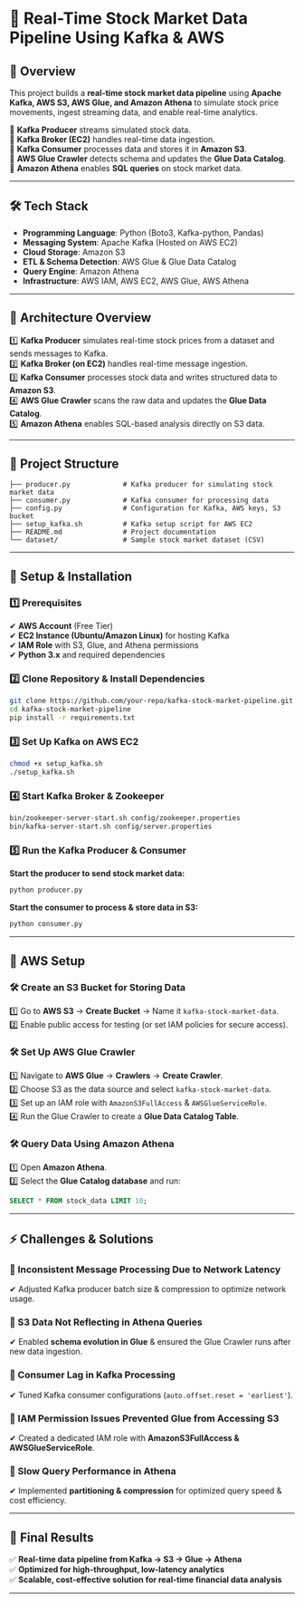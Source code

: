 # **📌 Real-Time Stock Market Data Pipeline Using Kafka & AWS**  

## **🚀 Overview**  
This project builds a **real-time stock market data pipeline** using **Apache Kafka, AWS S3, AWS Glue, and Amazon Athena** to simulate stock price movements, ingest streaming data, and enable real-time analytics.  

🔹 **Kafka Producer** streams simulated stock data.  
🔹 **Kafka Broker (EC2)** handles real-time data ingestion.  
🔹 **Kafka Consumer** processes data and stores it in **Amazon S3**.  
🔹 **AWS Glue Crawler** detects schema and updates the **Glue Data Catalog**.  
🔹 **Amazon Athena** enables **SQL queries** on stock market data.  

---

## **🛠 Tech Stack**  
- **Programming Language**: Python (Boto3, Kafka-python, Pandas)  
- **Messaging System**: Apache Kafka (Hosted on AWS EC2)  
- **Cloud Storage**: Amazon S3  
- **ETL & Schema Detection**: AWS Glue & Glue Data Catalog  
- **Query Engine**: Amazon Athena  
- **Infrastructure**: AWS IAM, AWS EC2, AWS Glue, AWS Athena  

---

## **📌 Architecture Overview**  



1️⃣ **Kafka Producer** simulates real-time stock prices from a dataset and sends messages to Kafka.  
2️⃣ **Kafka Broker (on EC2)** handles real-time message ingestion.  
3️⃣ **Kafka Consumer** processes stock data and writes structured data to **Amazon S3**.  
4️⃣ **AWS Glue Crawler** scans the raw data and updates the **Glue Data Catalog**.  
5️⃣ **Amazon Athena** enables SQL-based analysis directly on S3 data.  

---

## **📂 Project Structure**  
```
├── producer.py             # Kafka producer for simulating stock market data
├── consumer.py             # Kafka consumer for processing data
├── config.py               # Configuration for Kafka, AWS keys, S3 bucket
├── setup_kafka.sh          # Kafka setup script for AWS EC2
├── README.md               # Project documentation
└── dataset/                # Sample stock market dataset (CSV)
```

---

## **🚀 Setup & Installation**  

### **1️⃣ Prerequisites**  
✔ **AWS Account** (Free Tier)  
✔ **EC2 Instance (Ubuntu/Amazon Linux)** for hosting Kafka  
✔ **IAM Role** with S3, Glue, and Athena permissions  
✔ **Python 3.x** and required dependencies  

### **2️⃣ Clone Repository & Install Dependencies**  
```bash
git clone https://github.com/your-repo/kafka-stock-market-pipeline.git
cd kafka-stock-market-pipeline
pip install -r requirements.txt
```

### **3️⃣ Set Up Kafka on AWS EC2**  
```bash
chmod +x setup_kafka.sh
./setup_kafka.sh
```

### **4️⃣ Start Kafka Broker & Zookeeper**  
```bash
bin/zookeeper-server-start.sh config/zookeeper.properties
bin/kafka-server-start.sh config/server.properties
```

### **5️⃣ Run the Kafka Producer & Consumer**  
**Start the producer to send stock market data:**  
```bash
python producer.py
```
**Start the consumer to process & store data in S3:**  
```bash
python consumer.py
```

---

## **📌 AWS Setup**  

### **🛠 Create an S3 Bucket for Storing Data**  
1️⃣ Go to **AWS S3** → **Create Bucket** → Name it `kafka-stock-market-data`.  
2️⃣ Enable public access for testing (or set IAM policies for secure access).  

### **🛠 Set Up AWS Glue Crawler**  
1️⃣ Navigate to **AWS Glue** → **Crawlers** → **Create Crawler**.  
2️⃣ Choose S3 as the data source and select `kafka-stock-market-data`.  
3️⃣ Set up an IAM role with `AmazonS3FullAccess` & `AWSGlueServiceRole`.  
4️⃣ Run the Glue Crawler to create a **Glue Data Catalog Table**.  

### **🛠 Query Data Using Amazon Athena**  
1️⃣ Open **Amazon Athena**.  
2️⃣ Select the **Glue Catalog database** and run:  
```sql
SELECT * FROM stock_data LIMIT 10;
```

---

## **⚡ Challenges & Solutions**  
### **🔹 Inconsistent Message Processing Due to Network Latency**  
✔ Adjusted Kafka producer batch size & compression to optimize network usage.  

### **🔹 S3 Data Not Reflecting in Athena Queries**  
✔ Enabled **schema evolution in Glue** & ensured the Glue Crawler runs after new data ingestion.  

### **🔹 Consumer Lag in Kafka Processing**  
✔ Tuned Kafka consumer configurations (`auto.offset.reset = 'earliest'`).  

### **🔹 IAM Permission Issues Prevented Glue from Accessing S3**  
✔ Created a dedicated IAM role with **AmazonS3FullAccess & AWSGlueServiceRole**.  

### **🔹 Slow Query Performance in Athena**  
✔ Implemented **partitioning & compression** for optimized query speed & cost efficiency.  

---

## **🎯 Final Results**  
✅ **Real-time data pipeline from Kafka → S3 → Glue → Athena**  
✅ **Optimized for high-throughput, low-latency analytics**  
✅ **Scalable, cost-effective solution for real-time financial data analysis**  

---
